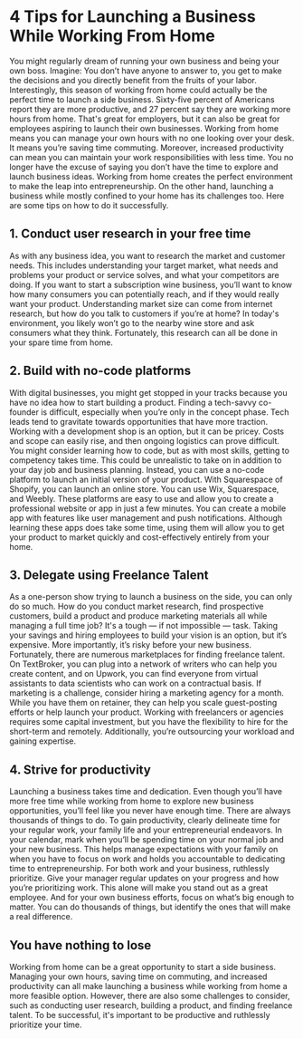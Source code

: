 # 4 Tips for Launching a Business While Working From Home
You might regularly dream of running your own business and being your own boss. Imagine: You don’t have anyone to answer to, you get to make the decisions and you directly benefit from the fruits of your labor.
Interestingly, this season of working from home could actually be the perfect time to launch a side business. Sixty-five percent of Americans report they are more productive, and 27 percent say they are working more hours from home.
That's great for employers, but it can also be great for employees aspiring to launch their own businesses. Working from home means you can manage your own hours with no one looking over your desk. It means you’re saving time commuting. Moreover, increased productivity can mean you can maintain your work responsibilities with less time.
You no longer have the excuse of saying you don’t have the time to explore and launch business ideas. Working from home creates the perfect environment to make the leap into entrepreneurship. On the other hand, launching a business while mostly confined to your home has its challenges too. Here are some tips on how to do it successfully.
## 1. Conduct user research in your free time
As with any business idea, you want to research the market and customer needs. This includes understanding your target market, what needs and problems your product or service solves, and what your competitors are doing. If you want to start a subscription wine business, you’ll want to know how many consumers you can potentially reach, and if they would really want your product.
Understanding market size can come from internet research, but how do you talk to customers if you’re at home? In today's environment, you likely won’t go to the nearby wine store and ask consumers what they think.
Fortunately, this research can all be done in your spare time from home.
## 2. Build with no-code platforms
With digital businesses, you might get stopped in your tracks because you have no idea how to start building a product. Finding a tech-savvy co-founder is difficult, especially when you’re only in the concept phase. Tech leads tend to gravitate towards opportunities that have more traction.
Working with a development shop is an option, but it can be pricey. Costs and scope can easily rise, and then ongoing logistics can prove difficult. You might consider learning how to code, but as with most skills, getting to competency takes time. This could be unrealistic to take on in addition to your day job and business planning.
Instead, you can use a no-code platform to launch an initial version of your product. With Squarespace of Shopify, you can launch an online store. You can use Wix, Squarespace, and Weebly. These platforms are easy to use and allow you to create a professional website or app in just a few minutes. You can create a mobile app with features like user management and push notifications. Although learning these apps does take some time, using them will allow you to get your product to market quickly and cost-effectively entirely from your home.
## 3. Delegate using Freelance Talent
As a one-person show trying to launch a business on the side, you can only do so much. How do you conduct market research, find prospective customers, build a product and produce marketing materials all while managing a full time job? It's a tough — if not impossible — task.
Taking your savings and hiring employees to build your vision is an option, but it’s expensive. More importantly, it’s risky before your new business.
Fortunately, there are numerous marketplaces for finding freelance talent. On TextBroker, you can plug into a network of writers who can help you create content, and on Upwork, you can find everyone from virtual assistants to data scientists who can work on a contractual basis.
If marketing is a challenge, consider hiring a marketing agency for a month. While you have them on retainer, they can help you scale guest-posting efforts or help launch your product.
Working with freelancers or agencies requires some capital investment, but you have the flexibility to hire for the short-term and remotely. Additionally, you’re outsourcing your workload and gaining expertise.
## 4. Strive for productivity
Launching a business takes time and dedication. Even though you’ll have more free time while working from home to explore new business opportunities, you’ll feel like you never have enough time. There are always thousands of things to do.
To gain productivity, clearly delineate time for your regular work, your family life and your entrepreneurial endeavors. In your calendar, mark when you’ll be spending time on your normal job and your new business. This helps manage expectations with your family on when you have to focus on work and holds you accountable to dedicating time to entrepreneurship.
For both work and your business, ruthlessly prioritize. Give your manager regular updates on your progress and how you’re prioritizing work. This alone will make you stand out as a great employee. And for your own business efforts, focus on what’s big enough to matter. You can do thousands of things, but identify the ones that will make a real difference.
## You have nothing to lose
Working from home can be a great opportunity to start a side business. Managing your own hours, saving time on commuting, and increased productivity can all make launching a business while working from home a more feasible option. However, there are also some challenges to consider, such as conducting user research, building a product, and finding freelance talent. To be successful, it's important to be productive and ruthlessly prioritize your time.
